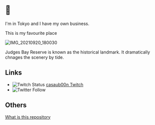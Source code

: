 # 👋

I'm in Tokyo and I have my own business.

This is my favourite place

![IMG_20210920_180030](https://github.com/casaub0n/casaub0n/assets/6220791/5277e375-9143-46de-97dd-18397784a891)

Judges Bay Reserve is known as the historical landmark. It dramatically chnages the scenery by tide.

## Links

- ![Twitch Status](https://img.shields.io/twitch/status/casaub0nn) [casaub00n Twitch](https://www.twitch.tv/casaub0nn)
- ![Twitter Follow](https://img.shields.io/twitter/follow/casaub0n)

## Others

[What is this repository](./packages/casaub0n/README.md)
